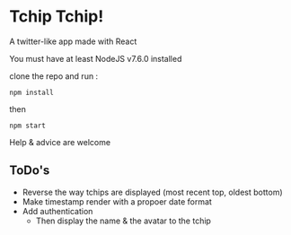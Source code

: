 # Tchip Tchip!
A twitter-like app made with React

You must have at least NodeJS v7.6.0 installed

clone the repo and run : 
```
npm install
```
then
```
npm start
```

Help & advice are welcome

## ToDo's
- Reverse the way tchips are displayed (most recent top, oldest bottom)
- Make timestamp render with a propoer date format
- Add authentication
	- Then display the name & the avatar to the tchip
